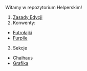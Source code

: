 Witamy w repozytorium Helperskim!

1. [Zasady Edycji](/docs/wiki/editor.md)
2. Konwenty:
- [Futrołajki](/docs/futrolajki/)
- [Furpile](/docs/furpile)

3. Sekcje
- [Chaihaus](/docs/chaihaus/)
- [Grafika](/docs/grafika)